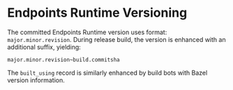 # Endpoints Runtime Versioning

The committed Endpoints Runtime version uses format: `major.minor.revision`.
During release build, the version is enhanced with an additional suffix,
yielding:

    major.minor.revision~build.commitsha


The `built_using` record is similarly enhanced by build bots with
Bazel version information.

